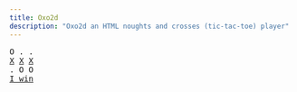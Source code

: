 ```yaml
---
title: Oxo2d 
description: "Oxo2d an HTML noughts and crosses (tic-tac-toe) player"
---
```


<pre class="oxo2d">
O . .
<u>X</u> <u>X</u> <u>X</u>
. O O
<a href="../">I win</a>
</pre>
